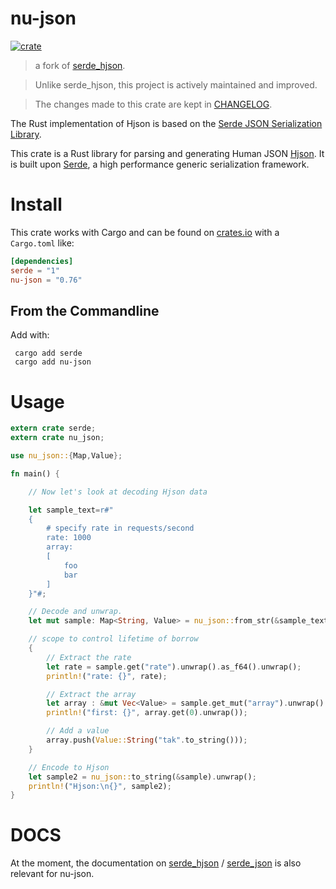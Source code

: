# nu-json

[![crate](https://img.shields.io/crates/v/nu-json.svg?style=flat-square)](https://crates.io/crates/nu-json)

> a fork of [serde_hjson](https://crates.io/crates/serde-hjson). 

> Unlike serde_hjson, this project is actively maintained and improved.

> The changes made to this crate are kept in [CHANGELOG](/crates/nu-json/CHANGELOG.md).


The Rust implementation of Hjson is based on the [Serde JSON Serialization Library](https://github.com/serde-rs/json). 

This crate is a Rust library for parsing and generating Human JSON [Hjson](https://hjson.github.io). It is built upon [Serde](https://github.com/serde-rs/serde), a high performance generic serialization framework.

# Install

This crate works with Cargo and can be found on [crates.io](https://crates.io/crates/nu-json) with a `Cargo.toml` like:

```toml
[dependencies]
serde = "1"
nu-json = "0.76"
```

## From the Commandline

Add with:
```
 cargo add serde
 cargo add nu-json
```

# Usage

```rust
extern crate serde;
extern crate nu_json;

use nu_json::{Map,Value};

fn main() {

    // Now let's look at decoding Hjson data

    let sample_text=r#"
    {
        # specify rate in requests/second
        rate: 1000
        array:
        [
            foo
            bar
        ]
    }"#;

    // Decode and unwrap.
    let mut sample: Map<String, Value> = nu_json::from_str(&sample_text).unwrap();

    // scope to control lifetime of borrow
    {
        // Extract the rate
        let rate = sample.get("rate").unwrap().as_f64().unwrap();
        println!("rate: {}", rate);

        // Extract the array
        let array : &mut Vec<Value> = sample.get_mut("array").unwrap().as_array_mut().unwrap();
        println!("first: {}", array.get(0).unwrap());

        // Add a value
        array.push(Value::String("tak".to_string()));
    }

    // Encode to Hjson
    let sample2 = nu_json::to_string(&sample).unwrap();
    println!("Hjson:\n{}", sample2);
}
```
# DOCS

At the moment, the documentation on [serde_hjson](https://docs.rs/serde-hjson/0.9.1/serde_hjson/) / [serde_json](https://docs.rs/serde_json/1.0.93/serde_json/) is also relevant for nu-json.